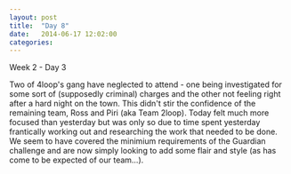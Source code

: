 ```yaml
---
layout: post
title:  "Day 8"
date:   2014-06-17 12:02:00
categories:
---
```


Week 2 - Day 3


Two of 4loop's gang have neglected to attend - one being investigated for some sort of (supposedly criminal) charges and the other not feeling right after a hard night on the town. This didn't stir the confidence of the remaining team, Ross and Piri (aka Team 2loop). Today felt much more focused than yesterday but was only so due to time spent yesterday frantically working out and researching the work that needed to be done. We seem to have covered the minimium requirements of the Guardian challenge and are now simply looking to add some flair and style (as has come to be expected of our team...). 

